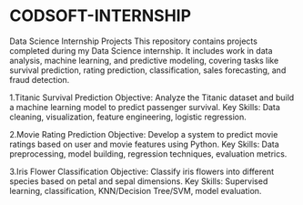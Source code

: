 # CODSOFT-INTERNSHIP
Data Science Internship Projects This repository contains projects completed during my Data Science internship. It includes work in data analysis, machine learning, and predictive modeling, covering tasks like survival prediction, rating prediction, classification, sales forecasting, and fraud detection.

1.Titanic Survival Prediction
Objective: Analyze the Titanic dataset and build a machine learning model to predict passenger survival.
Key Skills: Data cleaning, visualization, feature engineering, logistic regression.

2.Movie Rating Prediction
Objective: Develop a system to predict movie ratings based on user and movie features using Python.
Key Skills: Data preprocessing, model building, regression techniques, evaluation metrics.
 
3.Iris Flower Classification
Objective: Classify iris flowers into different species based on petal and sepal dimensions.
Key Skills: Supervised learning, classification, KNN/Decision Tree/SVM, model evaluation.

